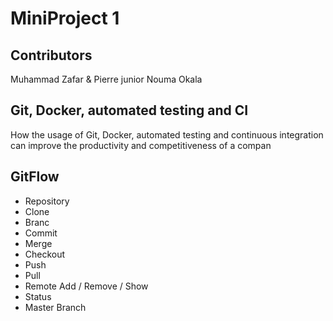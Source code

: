 # MiniProject 1


## Contributors
Muhammad Zafar & Pierre junior Nouma Okala



## Git, Docker, automated testing and CI
How the usage of Git, Docker, automated testing and continuous integration can improve the productivity and competitiveness of a compan



## GitFlow
* Repository
* Clone
* Branc
* Commit
* Merge
* Checkout
* Push
* Pull 
* Remote Add / Remove / Show
* Status
* Master Branch	

